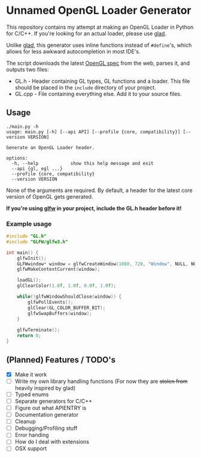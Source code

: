 # Unnamed OpenGL Loader Generator
This repository contains my attempt at making an OpenGL Loader in Python for C/C++. If you're looking for an actual loader, please use [glad](https://github.com/Dav1dde/glad).


Unlike [glad](https://github.com/Dav1dde/glad), this generator uses inline functions instead of `#define`'s, which allows for less awkward autocompletion in most IDE's.


The script downloads the latest [OpenGL spec](https://www.khronos.org/registry/OpenGL/xml/) from the web, parses it, and outputs two files:
- GL.h - Header containing GL types, GL functions and a loader. This file should be placed in the `include` directory of your project.
- GL.cpp - File containing everything else. Add it to your source files.
## Usage
```text
./main.py -h           
usage: main.py [-h] [--api API] [--profile {core, compatibility}] [--version VERSION]

Generate an OpenGL Loader header.

options:
  -h, --help            show this help message and exit
  --api {gl, egl ...}
  --profile {core, compatibility}
  --version VERSION
```
None of the arguments are required. By default, a header for the latest core version of OpenGL gets generated.

**If you're using [glfw](https://www.glfw.org/) in your project, include the GL.h header before it!**

### Example usage
```c
#include "GL.h"
#include "GLFW/glfw3.h"

int main() {
    glfwInit();
    GLFWwindow* window = glfwCreateWindow(1080, 720, "Window", NULL, NULL);
    glfwMakeContextCurrent(window);

    loadGL();
    glClearColor(1.0f, 1.0f, 0.0f, 1.0f);

    while(!glfwWindowShouldClose(window)) {
        glfwPollEvents();
        glClear(GL_COLOR_BUFFER_BIT);
        glfwSwapBuffers(window);
    }
    
    glfwTerminate();
    return 0;
}
```

## (Planned) Features / TODO's
- [x] Make it work
- [ ] Write my own library handling functions (For now they are ~~stolen from~~ heavily inspired by glad)
- [ ] Typed enums
- [ ] Separate generators for C/C++
- [ ] Figure out what APIENTRY is
- [ ] Documentation generator
- [ ] Cleanup
- [ ] Debugging/Profiling stuff
- [ ] Error handing
- [ ] How do I deal with extensions
- [ ] OSX support
